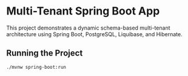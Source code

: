 # Multi-Tenant Spring Boot App

This project demonstrates a dynamic schema-based multi-tenant architecture using Spring Boot, PostgreSQL, Liquibase, and Hibernate.

## Running the Project
```bash
./mvnw spring-boot:run

